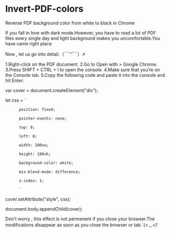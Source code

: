 # Invert-PDF-colors
Reverse PDF background color from white to black in Chrome

If you fall in love with dark mode.However, you have to read a lot of PDF files every single day and light background makes you uncomfortable.You have came right place

Now , let us go into detail.（￣︶￣）↗　

1.Right-click on the PDF document.
2.Go to Open with > Google Chrome.
3.Press SHIFT + CTRL + I to open the console.
4.Make sure that you’re on the Console tab.
5.Copy the following code and paste it into the console and hit Enter:

var cover = document.createElement("div");

let css = `

          position: fixed;

          pointer-events: none;

          top: 0;

          left: 0;

          width: 100vw;

          height: 100vh;

          background-color: white;

          mix-blend-mode: difference;

          z-index: 1;

          `

cover.setAttribute("style", css);

document.body.appendChild(cover);

Don't worry , this effect is not permanent if you close your browser.The modifications disappear as soon as you close the browser or tab.`(*>﹏<*)′
